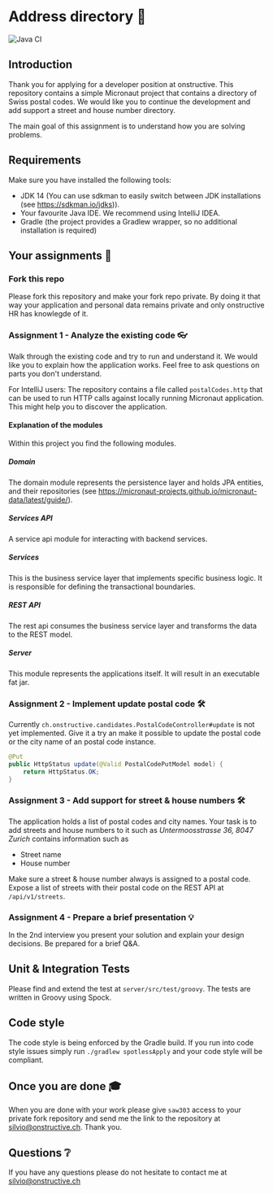 # Address directory 📇

![Java CI](https://github.com/onstructive/addresses/workflows/Java%20CI/badge.svg)

## Introduction

Thank you for applying for a developer position at onstructive. This repository contains a simple Micronaut project that contains a directory of Swiss postal codes. We would like you to continue the development and add support a street and house number directory.

The main goal of this assignment is to understand how you are solving problems.

## Requirements

Make sure you have installed the following tools:

- JDK 14 (You can use sdkman to easily switch between JDK installations (see https://sdkman.io/jdks)).
- Your favourite Java IDE. We recommend using IntelliJ IDEA.
- Gradle (the project provides a Gradlew wrapper, so no additional installation is required)

## Your assignments 📃

### Fork this repo

Please fork this repository and make your fork repo private. By doing it that way your application and personal data remains private and only onstructive HR has knowlegde of it.

### Assignment 1 - Analyze the existing code 👓

Walk through the existing code and try to run and understand it. We would like you to explain how the application works. Feel free to ask questions on parts you don't understand.

For IntelliJ users: The repository contains a file called `postalCodes.http` that can be used to run HTTP calls against locally running Micronaut application. This might help you to discover the application.

#### Explanation of the modules

Within this project you find the following modules.

##### Domain

The domain module represents the persistence layer and holds JPA entities, and their repositories (see https://micronaut-projects.github.io/micronaut-data/latest/guide/).

##### Services API

A service api module for interacting with backend services.

##### Services

This is the business service layer that implements specific business logic. It is responsible for defining the transactional boundaries.

##### REST API

The rest api consumes the business service layer and transforms the data to the REST model.

##### Server

This module represents the applications itself. It will result in an executable fat jar. 

### Assignment 2 - Implement update postal code 🛠

Currently `ch.onstructive.candidates.PostalCodeController#update` is not yet implemented. Give it a try an make it possible to update the postal code or the city name of an postal code instance.

```java
@Put
public HttpStatus update(@Valid PostalCodePutModel model) {
    return HttpStatus.OK;
}
```

### Assignment 3 - Add support for street & house numbers 🛠

The application holds a list of postal codes and city names. Your task is to add streets and house numbers to it such as _Untermoosstrasse 36, 8047 Zurich_ contains information such as

- Street name
- House number

Make sure a street & house number always is assigned to a postal code. Expose a list of streets with their postal code on the REST API at `/api/v1/streets`.

### Assignment 4 - Prepare a brief presentation 💡

In the 2nd interview you present your solution and explain your design decisions. Be prepared for a brief Q&A.

## Unit & Integration Tests

Please find and extend the test at `server/src/test/groovy`. The tests are written in Groovy using Spock.

## Code style

The code style is being enforced by the Gradle build. If you run into code style issues simply run `./gradlew spotlessApply` and your code style will be compliant.

## Once you are done 🎓

When you are done with your work please give `saw303` access to your private fork repository and send me the link to the repository at silvio@onstructive.ch. Thank you.

## Questions ❔

If you have any questions please do not hesitate to contact me at silvio@onstructive.ch
